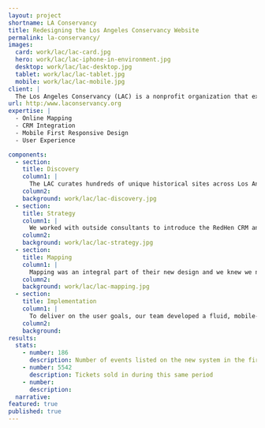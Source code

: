 ```yaml
---
layout: project
shortname: LA Conservancy
title: Redesigning the Los Angeles Conservancy Website
permalink: la-conservancy/
images:
  card: work/lac/lac-card.jpg
  hero: work/lac/lac-iphone-in-environment.jpg
  desktop: work/lac/lac-desktop.jpg
  tablet: work/lac/lac-tablet.jpg
  mobile: work/lac/lac-mobile.jpg
client: |
  The Los Angeles Conservancy (LAC) is a nonprofit organization that exists to recognize, preserve, and revitalize the historic architectural and cultural resources of Los Angeles County through education and community engagement. When ThinkShout met the LAC team, they were managing a rapidly-aging website that just didn’t meet their needs any more. They wanted a mobile-friendly, interactive solution that would allow their constituents to easily sign up for walking tours and other events centered around the sites they curated.  
url: http:/www.laconservancy.org
expertise: |
  - Online Mapping
  - CRM Integration
  - Mobile First Responsive Design
  - User Experience

components:
  - section:
    title: Discovery
    column1: |
      The LAC curates hundreds of unique historical sites across Los Angeles and we knew that each, in turn, would need to be highlighted in a way that both excited their constituents and encouraged them to visit the locations.
    column2:
    background: work/lac/lac-discovery.jpg 
  - section:
    title: Strategy
    column1: |
      We worked with outside consultants to introduce the RedHen CRM and Salesforce module to integrate with the site’s Salesforce CRM, and each historical location was treated with its own “microsite,” providing a robust presentation for each point of interest. 
    column2:
    background: work/lac/lac-strategy.jpg
  - section:
    title: Mapping
    column1: |
      Mapping was an integral part of their new design and we knew we needed to knock it out of the park.  Knowing this, we developed Mapbox and Leaflet tools to allow for custom, intelligent mapping throughout the site.
    column2:  
    background: work/lac/lac-mapping.jpg
  - section:
    title: Implementation
    column1: |
      To deliver on the user goals, our team developed a fluid, mobile-friendly site that facilitated education centered around several historical locations, which served as landing platforms for content types like Tours and Architects.
    column2: 
    background:
results:
  stats:
    - number: 186
      description: Number of events listed on the new system in the first 7 months
    - number: 5542
      description: Tickets sold in during this same period
    - number:
      description:
  narrative:
featured: true
published: true
---
```

